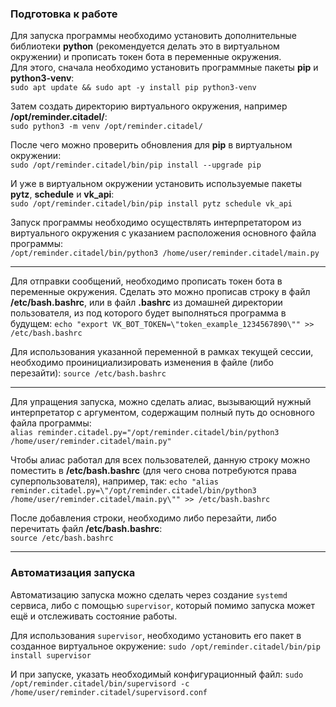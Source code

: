 ### Подготовка к работе
Для запуска программы необходимо установить дополнительные библиотеки **python** (рекомендуется делать это в виртуальном окружении) и прописать токен бота в переменные окружения.  
Для этого, сначала необходимо установить программные пакеты **pip** и **python3-venv**:  
`sudo apt update && sudo apt -y install pip python3-venv`

Затем создать директорию виртуального окружения, например **/opt/reminder.citadel/**:  
`sudo python3 -m venv /opt/reminder.citadel/`

После чего можно проверить обновления для **pip** в виртуальном окружении:  
`sudo /opt/reminder.citadel/bin/pip install --upgrade pip`

И уже в виртуальном окружении установить используемые пакеты **pytz**, **schedule** и **vk_api**:  
`sudo /opt/reminder.citadel/bin/pip install pytz schedule vk_api`

Запуск программы необходимо осуществлять интерпретатором из виртуального окружения с указанием расположения основного файла программы:  
`/opt/reminder.citadel/bin/python3 /home/user/reminder.citadel/main.py`

---
Для отправки сообщений, необходимо прописать токен бота в переменные окружения.
Сделать это можно прописав строку в файл **/etc/bash.bashrc**, или в файл **.bashrc** из домашней директории пользователя, из под которого будет выполняться программа в будущем:
`echo "export VK_BOT_TOKEN=\"token_example_1234567890\"" >> /etc/bash.bashrc`

Для использования указанной переменной в рамках текущей сессии, необходимо проинициализировать изменения в файле (либо перезайти):
`source /etc/bash.bashrc`

---
Для упращения запуска, можно сделать алиас, вызывающий нужный интерпретатор с аргументом, содержащим полный путь до основного файла программы:  
`alias reminder.citadel.py="/opt/reminder.citadel/bin/python3 /home/user/reminder.citadel/main.py"`

Чтобы алиас работал для всех пользователей, данную строку можно поместить в **/etc/bash.bashrc** (для чего снова потребуются права суперпользователя), например, так:
`echo "alias reminder.citadel.py=\"/opt/reminder.citadel/bin/python3 /home/user/reminder.citadel/main.py\"" >> /etc/bash.bashrc`

После добавления строки, необходимо либо перезайти, либо перечитать файл **/etc/bash.bashrc**:  
`source /etc/bash.bashrc`

----
### Автоматизация запуска
Автоматизацию запуска можно сделать через создание `systemd` сервиса, либо с помощью `supervisor`, который помимо запуска может ещё и отслеживать состояние работы.

Для использования `supervisor`, необходимо установить его пакет в созданное виртуальное окружение:
`sudo /opt/reminder.citadel/bin/pip install supervisor`

И при запуске, указать необходимый конфигурационный файл:
`sudo /opt/reminder.citadel/bin/supervisord -c /home/user/reminder.citadel/supervisord.conf`